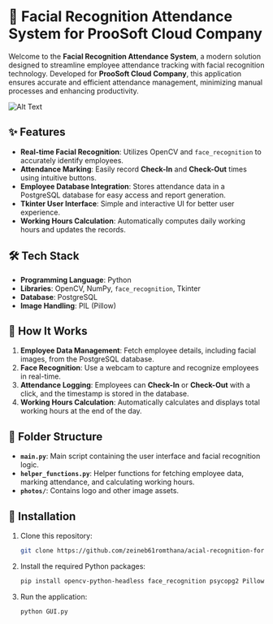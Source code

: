 # 📸 Facial Recognition Attendance System for ProoSoft Cloud Company

Welcome to the **Facial Recognition Attendance System**, a modern solution designed to streamline employee attendance tracking with facial recognition technology. Developed for **ProoSoft Cloud Company**, this application ensures accurate and efficient attendance management, minimizing manual processes and enhancing productivity.

![Alt Text](DEMO_SHORT_GIF.gif)

## ✨ Features
- **Real-time Facial Recognition**: Utilizes OpenCV and `face_recognition` to accurately identify employees.
- **Attendance Marking**: Easily record **Check-In** and **Check-Out** times using intuitive buttons.
- **Employee Database Integration**: Stores attendance data in a PostgreSQL database for easy access and report generation.
- **Tkinter User Interface**: Simple and interactive UI for better user experience.
- **Working Hours Calculation**: Automatically computes daily working hours and updates the records.

## 🛠️ Tech Stack
- **Programming Language**: Python
- **Libraries**: OpenCV, NumPy, `face_recognition`, Tkinter
- **Database**: PostgreSQL
- **Image Handling**: PIL (Pillow)

## 🚀 How It Works
1. **Employee Data Management**: Fetch employee details, including facial images, from the PostgreSQL database.
2. **Face Recognition**: Use a webcam to capture and recognize employees in real-time.
3. **Attendance Logging**: Employees can **Check-In** or **Check-Out** with a click, and the timestamp is stored in the database.
4. **Working Hours Calculation**: Automatically calculates and displays total working hours at the end of the day.

## 📂 Folder Structure
- **`main.py`**: Main script containing the user interface and facial recognition logic.
- **`helper_functions.py`**: Helper functions for fetching employee data, marking attendance, and calculating working hours.
- **`photos/`**: Contains logo and other image assets.

## 🔧 Installation
1. Clone this repository:
    ```bash
    git clone https://github.com/zeineb61romthana/acial-recognition-for-presence-marking-.git
    ```
2. Install the required Python packages:
    ```bash
    pip install opencv-python-headless face_recognition psycopg2 Pillow
    ```
3. Run the application:
    ```bash
    python GUI.py
    ```
